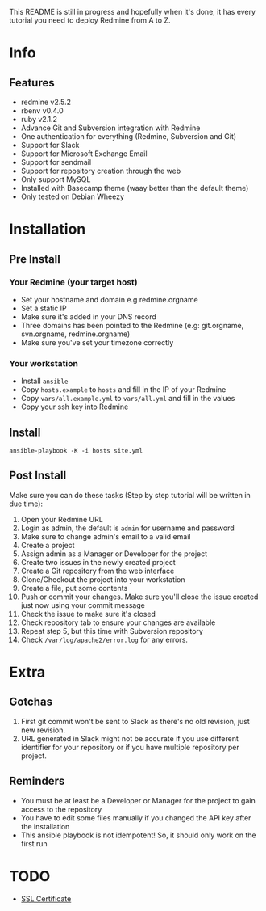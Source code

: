 This README is still in progress and hopefully when it's done, it has every tutorial you need to deploy Redmine from A to Z.

# Info

## Features

- redmine v2.5.2
- rbenv v0.4.0
- ruby v2.1.2 
- Advance Git and Subversion integration with Redmine
- One authentication for everything (Redmine, Subversion and Git)
- Support for Slack
- Support for Microsoft Exchange Email
- Support for sendmail
- Support for repository creation through the web
- Only support MySQL
- Installed with Basecamp theme (waay better than the default theme)
- Only tested on Debian Wheezy

# Installation

## Pre Install

### Your Redmine (your target host)

- Set your hostname and domain e.g redmine.orgname
- Set a static IP
- Make sure it's added in your DNS record
- Three domains has been pointed to the Redmine (e.g: git.orgname, svn.orgname,
  redmine.orgname)
- Make sure you've set your timezone correctly

### Your workstation

- Install `ansible`
- Copy `hosts.example` to `hosts` and fill in the IP of your Redmine
- Copy `vars/all.example.yml` to `vars/all.yml` and fill in the values
- Copy your ssh key into Redmine

## Install

```
ansible-playbook -K -i hosts site.yml
```

## Post Install

Make sure you can do these tasks (Step by step tutorial will be written in due time):

1. Open your Redmine URL
2. Login as admin, the default is `admin` for username and password
3. Make sure to change admin's email to a valid email
4. Create a project
5. Assign admin as a Manager or Developer for the project
6. Create two issues in the newly created project
7. Create a Git repository from the web interface
8. Clone/Checkout the project into your workstation
9. Create a file, put some contents
10. Push or commit your changes. Make sure you'll close the issue created just now using your commit message
11. Check the issue to make sure it's closed
12. Check repository tab to ensure your changes are available
13. Repeat step 5, but this time with Subversion repository
14. Check `/var/log/apache2/error.log` for any errors.

# Extra

##  Gotchas

1. First git commit won't be sent to Slack as there's no old revision, just
   new revision.
2. URL generated in Slack might not be accurate if you use different identifier
   for your repository or if you have multiple repository per project.

## Reminders

- You must be at least be a Developer or Manager for the project to gain access to the repository
- You have to edit some files manually if you changed the API key after the installation
- This ansible playbook is not idempotent! So, it should only work on the first run

# TODO

- [SSL Certificate](http://runssl.com/members/knowledgebase/9/SSL-Certificate-For-Private-Internal-IP-Address-or-Local-Intranet-Server-Name.html)

